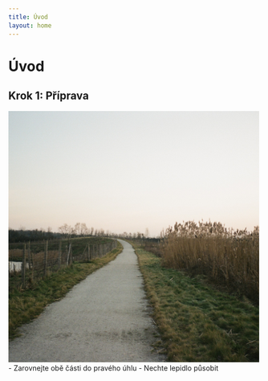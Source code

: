 ```yaml
---
title: Úvod
layout: home
---
```

# Úvod
## Krok 1: Příprava
<div class="row">
  <div class="col">
    <img src="000518670034.jpg" width="500" height="500">
  </div>
  <div class="col">
  - Zarovnejte obě části do pravého úhlu
  - Nechte lepidlo působit
  </div>
</div>
